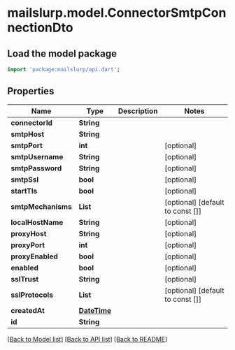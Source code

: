 # mailslurp.model.ConnectorSmtpConnectionDto

## Load the model package
```dart
import 'package:mailslurp/api.dart';
```

## Properties
Name | Type | Description | Notes
------------ | ------------- | ------------- | -------------
**connectorId** | **String** |  | 
**smtpHost** | **String** |  | 
**smtpPort** | **int** |  | [optional] 
**smtpUsername** | **String** |  | [optional] 
**smtpPassword** | **String** |  | [optional] 
**smtpSsl** | **bool** |  | [optional] 
**startTls** | **bool** |  | [optional] 
**smtpMechanisms** | **List<String>** |  | [optional] [default to const []]
**localHostName** | **String** |  | [optional] 
**proxyHost** | **String** |  | [optional] 
**proxyPort** | **int** |  | [optional] 
**proxyEnabled** | **bool** |  | [optional] 
**enabled** | **bool** |  | [optional] 
**sslTrust** | **String** |  | [optional] 
**sslProtocols** | **List<String>** |  | [optional] [default to const []]
**createdAt** | [**DateTime**](DateTime) |  | 
**id** | **String** |  | 

[[Back to Model list]](../README#documentation-for-models) [[Back to API list]](../README#documentation-for-api-endpoints) [[Back to README]](../README)


